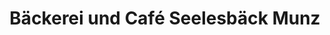 ---
title: "Bäckerei und Café Seelesbäck Munz"
url: /aalen/baeckerei-und-cafe-seelesbaeck-munz/
shop: Bäckerei
---